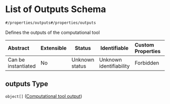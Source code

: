 # List of Outputs Schema

```txt
#/properties/outputs#/properties/outputs
```

Defines the outputs of the computational tool


| Abstract            | Extensible | Status         | Identifiable            | Custom Properties | Additional Properties | Access Restrictions | Defined In                                                            |
| :------------------ | ---------- | -------------- | ----------------------- | :---------------- | --------------------- | ------------------- | --------------------------------------------------------------------- |
| Can be instantiated | No         | Unknown status | Unknown identifiability | Forbidden         | Allowed               | none                | [manifest.schema.json\*](manifest.schema.json "open original schema") |

## outputs Type

`object[]` ([Computational tool output](manifest-properties-list-of-outputs-computational-tool-output.md))
